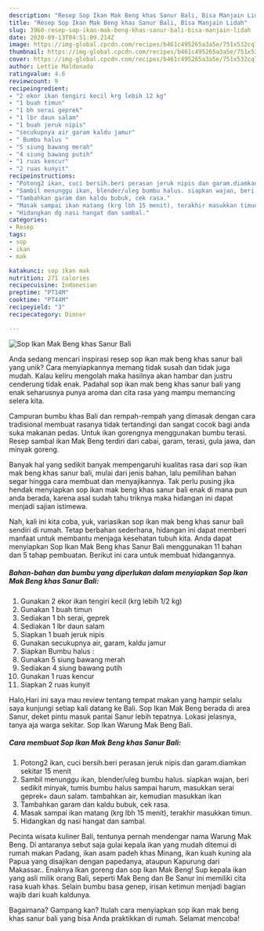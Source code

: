 ```yaml
---
description: "Resep Sop Ikan Mak Beng khas Sanur Bali, Bisa Manjain Lidah"
title: "Resep Sop Ikan Mak Beng khas Sanur Bali, Bisa Manjain Lidah"
slug: 3960-resep-sop-ikan-mak-beng-khas-sanur-bali-bisa-manjain-lidah
date: 2020-09-13T04:51:09.214Z
image: https://img-global.cpcdn.com/recipes/b461c495265a3a5e/751x532cq70/sop-ikan-mak-beng-khas-sanur-bali-foto-resep-utama.jpg
thumbnail: https://img-global.cpcdn.com/recipes/b461c495265a3a5e/751x532cq70/sop-ikan-mak-beng-khas-sanur-bali-foto-resep-utama.jpg
cover: https://img-global.cpcdn.com/recipes/b461c495265a3a5e/751x532cq70/sop-ikan-mak-beng-khas-sanur-bali-foto-resep-utama.jpg
author: Lettie Maldonado
ratingvalue: 4.6
reviewcount: 9
recipeingredient:
- "2 ekor ikan tengiri kecil krg lebih 12 kg"
- "1 buah timun"
- "1 bh serai geprek"
- "1 lbr daun salam"
- "1 buah jeruk nipis"
- "secukupnya air garam kaldu jamur"
- " Bumbu halus "
- "5 siung bawang merah"
- "4 siung bawang putih"
- "1 ruas kencur"
- "2 ruas kunyit"
recipeinstructions:
- "Potong2 ikan, cuci bersih.beri perasan jeruk nipis dan garam.diamkan sekitar 15 menit"
- "Sambil menunggu ikan, blender/uleg bumbu halus. siapkan wajan, beri sedikit minyak, tumis bumbu halus sampai harum, masukkan serai geprek+ daun salam. tambahkan air, kemudian masukkan ikan"
- "Tambahkan garam dan kaldu bubuk, cek rasa."
- "Masak sampai ikan matang (krg lbh 15 menit), terakhir masukkan timun."
- "Hidangkan dg nasi hangat dan sambal."
categories:
- Resep
tags:
- sop
- ikan
- mak

katakunci: sop ikan mak 
nutrition: 271 calories
recipecuisine: Indonesian
preptime: "PT14M"
cooktime: "PT44M"
recipeyield: "3"
recipecategory: Dinner

---
```



![Sop Ikan Mak Beng khas Sanur Bali](https://img-global.cpcdn.com/recipes/b461c495265a3a5e/751x532cq70/sop-ikan-mak-beng-khas-sanur-bali-foto-resep-utama.jpg)

Anda sedang mencari inspirasi resep sop ikan mak beng khas sanur bali yang unik? Cara menyiapkannya memang tidak susah dan tidak juga mudah. Kalau keliru mengolah maka hasilnya akan hambar dan justru cenderung tidak enak. Padahal sop ikan mak beng khas sanur bali yang enak seharusnya punya aroma dan cita rasa yang mampu memancing selera kita.

Campuran bumbu khas Bali dan rempah-rempah yang dimasak dengan cara tradisional membuat rasanya tidak tertandingi dan sangat cocok bagi anda suka makanan pedas. Untuk ikan gorengnya menggunakan bumbu terasi. Resep sambal ikan Mak Beng terdiri dari cabai, garam, terasi, gula jawa, dan minyak goreng.

Banyak hal yang sedikit banyak mempengaruhi kualitas rasa dari sop ikan mak beng khas sanur bali, mulai dari jenis bahan, lalu pemilihan bahan segar hingga cara membuat dan menyajikannya. Tak perlu pusing jika hendak menyiapkan sop ikan mak beng khas sanur bali enak di mana pun anda berada, karena asal sudah tahu triknya maka hidangan ini dapat menjadi sajian istimewa.


Nah, kali ini kita coba, yuk, variasikan sop ikan mak beng khas sanur bali sendiri di rumah. Tetap berbahan sederhana, hidangan ini dapat memberi manfaat untuk membantu menjaga kesehatan tubuh kita. Anda dapat menyiapkan Sop Ikan Mak Beng khas Sanur Bali menggunakan 11 bahan dan 5 tahap pembuatan. Berikut ini cara untuk membuat hidangannya.

<!--inarticleads1-->

##### Bahan-bahan dan bumbu yang diperlukan dalam menyiapkan Sop Ikan Mak Beng khas Sanur Bali:

1. Gunakan 2 ekor ikan tengiri kecil (krg lebih 1/2 kg)
1. Gunakan 1 buah timun
1. Sediakan 1 bh serai, geprek
1. Sediakan 1 lbr daun salam
1. Siapkan 1 buah jeruk nipis
1. Gunakan secukupnya air, garam, kaldu jamur
1. Siapkan  Bumbu halus :
1. Gunakan 5 siung bawang merah
1. Sediakan 4 siung bawang putih
1. Gunakan 1 ruas kencur
1. Siapkan 2 ruas kunyit


Halo,Hari ini saya mau review tentang tempat makan yang hampir selalu saya kunjungi setiap kali datang ke Bali. Sop Ikan Mak Beng berada di area Sanur, deket pintu masuk pantai Sanur lebih tepatnya. Lokasi jelasnya, tanya aja warga sekitar. Sop Ikan Warung Mak Beng Bali. 

<!--inarticleads2-->

##### Cara membuat Sop Ikan Mak Beng khas Sanur Bali:

1. Potong2 ikan, cuci bersih.beri perasan jeruk nipis dan garam.diamkan sekitar 15 menit
1. Sambil menunggu ikan, blender/uleg bumbu halus. siapkan wajan, beri sedikit minyak, tumis bumbu halus sampai harum, masukkan serai geprek+ daun salam. tambahkan air, kemudian masukkan ikan
1. Tambahkan garam dan kaldu bubuk, cek rasa.
1. Masak sampai ikan matang (krg lbh 15 menit), terakhir masukkan timun.
1. Hidangkan dg nasi hangat dan sambal.


Pecinta wisata kuliner Bali, tentunya pernah mendengar nama Warung Mak Beng. Di antaranya sebut saja gulai kepala ikan yang mudah ditemui di rumah makan Padang, ikan asam padeh khas Minang, ikan kuah kuning ala Papua yang disajikan dengan papedanya, ataupun Kapurung dari Makassar.. Enaknya Ikan goreng dan sop Ikan Mak Beng! Sup kepala ikan yang asli milik orang Bali, seperti Mak Beng dan Be Sanur ini memiliki cita rasa kuah khas. Selain bumbu basa genep, irisan ketimun menjadi bagian wajib dari kuah kaldunya. 

Bagaimana? Gampang kan? Itulah cara menyiapkan sop ikan mak beng khas sanur bali yang bisa Anda praktikkan di rumah. Selamat mencoba!
